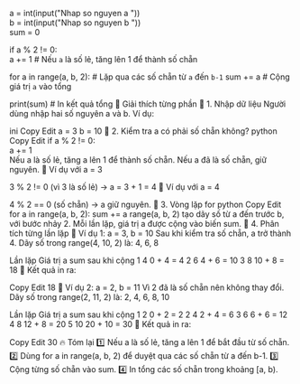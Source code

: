 a = int(input("Nhap so nguyen a "))  
b = int(input("Nhap so nguyen b "))  
sum = 0  

if a % 2 != 0:  
    a += 1  # Nếu `a` là số lẻ, tăng lên 1 để thành số chẵn  

for a in range(a, b, 2):  # Lặp qua các số chẵn từ `a` đến `b-1`
    sum += a  # Cộng giá trị `a` vào tổng

print(sum)  # In kết quả tổng
🧐 Giải thích từng phần
🔹 1. Nhập dữ liệu
Người dùng nhập hai số nguyên a và b.
Ví dụ:

ini
Copy
Edit
a = 3
b = 10
🔹 2. Kiểm tra a có phải số chẵn không?
python
Copy
Edit
if a % 2 != 0:  
    a += 1  
Nếu a là số lẻ, tăng a lên 1 để thành số chẵn.
Nếu a đã là số chẵn, giữ nguyên.
📌 Ví dụ với a = 3

3 % 2 != 0 (vì 3 là số lẻ) → a = 3 + 1 = 4
📌 Ví dụ với a = 4

4 % 2 == 0 (số chẵn) → a giữ nguyên.
🔹 3. Vòng lặp for
python
Copy
Edit
for a in range(a, b, 2):
    sum += a
range(a, b, 2) tạo dãy số từ a đến trước b, với bước nhảy 2.
Mỗi lần lặp, giá trị a được cộng vào biến sum.
🔹 4. Phân tích từng lần lặp
📌 Ví dụ 1: a = 3, b = 10
Sau khi kiểm tra số chẵn, a trở thành 4.
Dãy số trong range(4, 10, 2) là: 4, 6, 8

Lần lặp	Giá trị a	sum sau khi cộng
1	4	0 + 4 = 4
2	6	4 + 6 = 10
3	8	10 + 8 = 18
📌 Kết quả in ra:

Copy
Edit
18
📌 Ví dụ 2: a = 2, b = 11
Vì 2 đã là số chẵn nên không thay đổi.
Dãy số trong range(2, 11, 2) là: 2, 4, 6, 8, 10

Lần lặp	Giá trị a	sum sau khi cộng
1	2	0 + 2 = 2
2	4	2 + 4 = 6
3	6	6 + 6 = 12
4	8	12 + 8 = 20
5	10	20 + 10 = 30
📌 Kết quả in ra:

Copy
Edit
30
🔥 Tóm lại
1️⃣ Nếu a là số lẻ, tăng a lên 1 để bắt đầu từ số chẵn.
2️⃣ Dùng for a in range(a, b, 2) để duyệt qua các số chẵn từ a đến b-1.
3️⃣ Cộng từng số chẵn vào sum.
4️⃣ In tổng các số chẵn trong khoảng [a, b).